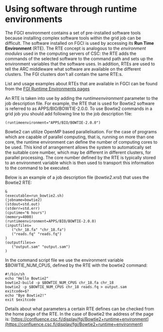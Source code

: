 # Using software through runtime environments

The FGCI environment contains a set of pre-installed software tools
because installing complex software tools within the grid job can be
difficult. The software installed on FGCI is used by accessing its **Run
Time Environment** (RTE). The RTE concept is analogous to the
*environment modules* used in the computing servers of CSC: the RTE adds
the commands of the selected software to the command path and sets up
the environment variables that the software uses. In addition, RTEs are
used to tell the ARC middleware what software are available on the
different clusters. The FGI clusters don't all contain the same RTE:s.

List and usage examples about RTEs that are available in FGCI can be
found from the [FGI Runtime Environments pages](https://confluence.csc.fi/display/fgi/Runtime+Environments)

An RTE is taken into use by adding the *runtimeenvironment* parameter to
the job description file. For example, the RTE that is used for Bowtie2
software is referred to as APPS/BIO/BOWTIE-2.0.0. To use Bowtie2
commands in a grid job you should add following line to the job
description file:

`(runtimeenvironment="APPS/BIO/BOWTIE-2.0.0")`

Bowtie2 can utilize OpenMP based parallelisation. For the case of
programs which are capable of parallel computing, that is, running on
more than one core, the runtime environment can define the number of
computing cores to be used. This kind of arrangement allows the system
to automatically set the suitable core number, which may be different in
different clusters, for parallel processing. The core number defined by
the RTE is typically stored to an environment variable which is then
used to transport this information to the command to be executed.

Below is an example of a job description file (*bowtie2.xrsl*) that uses
the Bowtie2 RTE:

    &
    (executable=run_bowtie2.sh)
    (jobname=bowtie2)
    (stdout=std.out)
    (stderr=std.err)
    (cputime="6 hours")
    (memory=4000)
    (runtimeenvironment=APPS/BIO/BOWTIE-2.0.0)
    (inputfiles=
       ("chr_18.fa" "chr_18.fa")
       ("reads.fq" "reads.fq")
    )
    (outputfiles=>
       ("output.sam" "output.sam")
    )

In the command script file we use the environment variable
$BOWTIE\_NUM\_CPUS, defined by the RTE with the bowtie2 command:

    #!/bin/sh
    echo "Hello Bowtie2"
    bowtie2-build -p $BOWTIE_NUM_CPUS chr_18.fa chr_18
    bowtie2 -p $BOWTIE_NUM_CPUS chr_18 reads.fq > output.sam
    exitcode=$?
    echo "Bye Bowtie2!"
    exit $exitcode

Details about what parameters a certain RTE defines can be checked from
the home page of the RTE. In the case of Bowtie2 the address of the page
is: [https://confluence.csc.fi/display/fgi/Bowtie2+runtime+environment](https://confluence.csc.fi/display/fgi/Bowtie2+runtime+environment)
